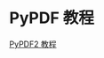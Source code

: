 # PyPDF 教程

<show-structure depth="2"/>

<seealso>
<category ref="ref_docs">
  <a href="https://mp.weixin.qq.com/s/D-TmZ9N20tqBlO0QyJFCSQ">PyPDF2 教程</a>
</category>
</seealso>
